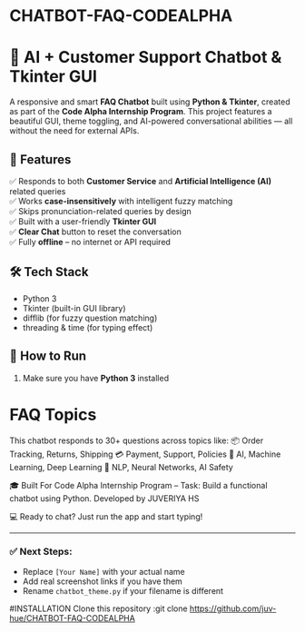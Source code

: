 # CHATBOT-FAQ-CODEALPHA
# 🤖 AI + Customer Support Chatbot & Tkinter GUI

A responsive and smart **FAQ Chatbot** built using **Python & Tkinter**,
created as part of the **Code Alpha Internship Program**. 
This project features a beautiful GUI, theme toggling, and AI-powered conversational abilities —
all without the need for external APIs.

## 📌 Features

✅ Responds to both **Customer Service** and **Artificial Intelligence (AI)** related queries  
✅ Works **case-insensitively** with intelligent fuzzy matching  
✅ Skips pronunciation-related queries by design  
✅ Built with a user-friendly **Tkinter GUI**  
✅ **Clear Chat** button to reset the conversation  
✅ Fully **offline** – no internet or API required

## 🛠️ Tech Stack

- Python 3
- Tkinter (built-in GUI library)
- difflib (for fuzzy question matching)
- threading & time (for typing effect)



## 🚀 How to Run
1. Make sure you have **Python 3** installed
   
# FAQ Topics 
This chatbot responds to 30+ questions across topics like:
📦 Order Tracking, Returns, Shipping
💳 Payment, Support, Policies
🤖 AI, Machine Learning, Deep Learning
🧠 NLP, Neural Networks, AI Safety

🎓 Built For
Code Alpha Internship Program – Task: Build a functional chatbot using Python.
Developed by JUVERIYA HS 

💻 Ready to chat?
Just run the app and start typing!

---

### ✅ Next Steps:
- Replace `[Your Name]` with your actual name
- Add real screenshot links if you have them
- Rename `chatbot_theme.py` if your filename is different

#INSTALLATION
Clone this repository :git clone https://github.com/juv-hue/CHATBOT-FAQ-CODEALPHA




